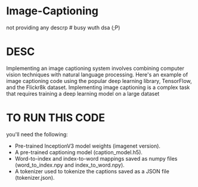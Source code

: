 # Image-Captioning
not providing any descrp # busy wuth dsa (;P)


# DESC
Implementing an image captioning system involves combining computer vision techniques with natural language processing. Here's an example of image captioning code using the popular deep learning library, TensorFlow, and the Flickr8k dataset. Implementing image captioning is a complex task that requires training a deep learning model on a large dataset



# TO RUN THIS CODE 
you'll need the following:

- Pre-trained InceptionV3 model weights (imagenet version).
- A pre-trained captioning model (caption_model.h5).
- Word-to-index and index-to-word mappings saved as numpy files (word_to_index.npy and index_to_word.npy).
- A tokenizer used to tokenize the captions saved as a JSON file (tokenizer.json).
  
